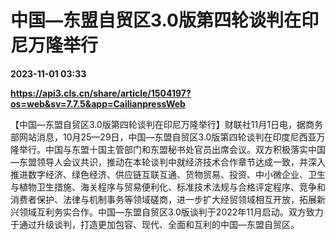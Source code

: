 # 中国—东盟自贸区3.0版第四轮谈判在印尼万隆举行

**2023-11-01 03:33**

**https://api3.cls.cn/share/article/1504197?os=web&sv=7.7.5&app=CailianpressWeb**

【中国—东盟自贸区3.0版第四轮谈判在印尼万隆举行】财联社11月1日电，据商务部网站消息，10月25—29日，中国—东盟自贸区3.0版第四轮谈判在印度尼西亚万隆举行。中国与东盟十国主管部门和东盟秘书处官员出席会议。双方积极落实中国—东盟领导人会议共识，推动在本轮谈判中就经济技术合作章节达成一致，并深入推进数字经济、绿色经济、供应链互联互通、货物贸易、投资、中小微企业、卫生与植物卫生措施、海关程序与贸易便利化、标准技术法规与合格评定程序、竞争和消费者保护、法律与机制事务等领域磋商，进一步扩大经贸领域相互开放，拓展新兴领域互利务实合作。中国—东盟自贸区3.0版谈判于2022年11月启动。双方致力于通过升级谈判，打造更加包容、现代、全面和互利的中国—东盟自贸区。
